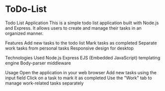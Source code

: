# ToDo-List
Todo List Application
This is a simple todo list application built with Node.js and Express. It allows users to create and manage their tasks in an organized manner.

Features
Add new tasks to the todo list
Mark tasks as completed
Separate work tasks from personal tasks
Responsive design for desktop

Technologies Used
Node.js
Express
EJS (Embedded JavaScript) templating engine
Body-parser middleware

Usage
Open the application in your web browser
Add new tasks using the input field
Click on a task to mark it as completed
Use the "Work" tab to manage work-related tasks separately
